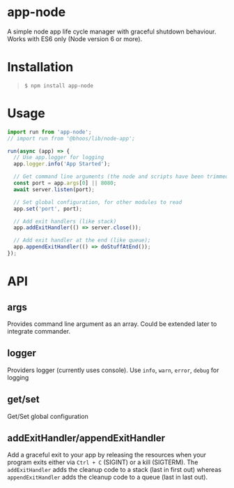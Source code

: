 # app-node
A simple node app life cycle manager with graceful shutdown behaviour.
Works with ES6 only (Node version 6 or more).

# Installation
> `$ npm install app-node`


# Usage
```javascript
import run from 'app-node';
// import run from '@bhoos/lib/node-app';

run(async (app) => {
  // Use app.logger for logging
  app.logger.info('App Started');

  // Get command line arguments (the node and scripts have been trimmed off)
  const port = app.args[0] || 8080;
  await server.listen(port);

  // Set global configuration, for other modules to read
  app.set('port', port);

  // Add exit handlers (like stack)
  app.addExitHandler(() => server.close());

  // Add exit handler at the end (like queue);
  app.appendExitHandler(() => doStuffAtEnd());
});
```

# API
## args
Provides command line argument as an array. Could be extended later
to integrate commander.

## logger
Providers logger (currently uses console).
Use `info`, `warn`, `error`, `debug` for logging

## get/set
Get/Set global configuration

## addExitHandler/appendExitHandler
Add a graceful exit to your app by releasing the resources when your
program exits either via `Ctrl + C` (SIGINT) or a kill (SIGTERM). The
`addExitHandler` adds the cleanup code to a stack (last in first out) 
whereas `appendExitHandler` adds the cleanup code to a queue (last in last out).
